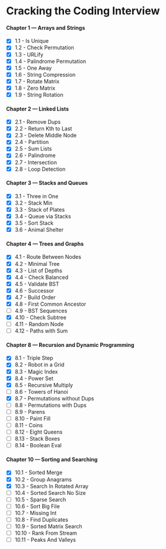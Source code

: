 # Cracking the Coding Interview

#### Chapter 1 — Arrays and Strings
- [X] 1.1 - Is Unique
- [X] 1.2 - Check Permutation
- [X] 1.3 - URLify
- [X] 1.4 - Palindrome Permutation
- [X] 1.5 - One Away
- [X] 1.6 - String Compression
- [X] 1.7 - Rotate Matrix
- [X] 1.8 - Zero Matrix
- [X] 1.9 - String Rotation

#### Chapter 2 — Linked Lists
- [X] 2.1 - Remove Dups
- [X] 2.2 - Return Kth to Last
- [X] 2.3 - Delete Middle Node
- [X] 2.4 - Partition
- [X] 2.5 - Sum Lists
- [X] 2.6 - Palindrome
- [X] 2.7 - Intersection
- [X] 2.8 - Loop Detection

#### Chapter 3 — Stacks and Queues
- [X] 3.1 - Three in One
- [X] 3.2 - Stack Min
- [X] 3.3 - Stack of Plates
- [X] 3.4 - Queue via Stacks
- [X] 3.5 - Sort Stack
- [X] 3.6 - Animal Shelter

#### Chapter 4 — Trees and Graphs
- [X] 4.1 - Route Between Nodes
- [X] 4.2 - Minimal Tree
- [X] 4.3 - List of Depths
- [X] 4.4 - Check Balanced
- [X] 4.5 - Validate BST
- [X] 4.6 - Successor
- [X] 4.7 - Build Order
- [X] 4.8 - First Common Ancestor
- [ ] 4.9 - BST Sequences
- [X] 4.10 - Check Subtree
- [ ] 4.11 - Random Node
- [ ] 4.12 - Paths with Sum

#### Chapter 8 — Recursion and Dynamic Programming
- [X] 8.1 - Triple Step
- [X] 8.2 - Robot in a Grid
- [X] 8.3 - Magic Index
- [X] 8.4 - Power Set
- [X] 8.5 - Recursive Multiply
- [ ] 8.6 - Towers of Hanoi
- [X] 8.7 - Permutations without Dups
- [ ] 8.8 - Permutations with Dups
- [ ] 8.9 - Parens
- [ ] 8.10 - Paint Fill
- [ ] 8.11 - Coins
- [ ] 8.12 - Eight Queens
- [ ] 8.13 - Stack Boxes
- [ ] 8.14 - Boolean Eval

#### Chapter 10 — Sorting and Searching
- [X] 10.1 - Sorted Merge
- [X] 10.2 - Group Anagrams
- [X] 10.3 - Search In Rotated Array
- [ ] 10.4 - Sorted Search No Size
- [ ] 10.5 - Sparse Search
- [ ] 10.6 - Sort Big File
- [ ] 10.7 - Missing Int
- [ ] 10.8 - Find Duplicates
- [ ] 10.9 - Sorted Matrix Search
- [ ] 10.10 - Rank From Stream
- [ ] 10.11 - Peaks And Valleys
